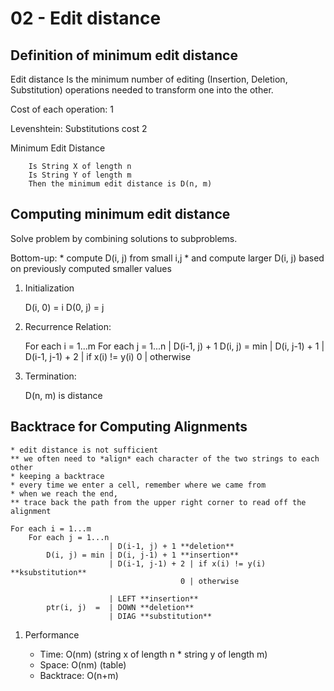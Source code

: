 # 02 - Edit distance

## Definition of minimum edit distance

Edit distance
        Is the minimum number of editing (Insertion, Deletion, Substitution) operations needed to transform one into the other.

Cost of each operation: 1

Levenshtein:
        Substitutions cost 2

Minimum Edit Distance

        Is String X of length n
        Is String Y of length m
        Then the minimum edit distance is D(n, m)

## Computing minimum edit distance

Solve problem by combining solutions to subproblems.

Bottom-up:
    * compute D(i, j) from small i,j
    * and compute larger D(i, j) based on previously computed smaller values

1. Initialization

    D(i, 0) = i
    D(0, j) = j
2. Recurrence Relation:

    For each i = 1...m
        For each j = 1...n
                          | D(i-1, j) + 1
            D(i, j) = min | D(i, j-1) + 1
                          | D(i-1, j-1) + 2 | if x(i) != y(i)
                                          0 | otherwise
3. Termination:

    D(n, m) is distance

## Backtrace for Computing Alignments

    * edit distance is not sufficient
    ** we often need to *align* each character of the two strings to each other
    * keeping a backtrace
    * every time we enter a cell, remember where we came from
    * when we reach the end,
    ** trace back the path from the upper right corner to read off the alignment

    For each i = 1...m
        For each j = 1...n
                          | D(i-1, j) + 1 **deletion**
            D(i, j) = min | D(i, j-1) + 1 **insertion**
                          | D(i-1, j-1) + 2 | if x(i) != y(i) **ksubstitution**
                                          0 | otherwise

                          | LEFT **insertion**
            ptr(i, j)  =  | DOWN **deletion**
                          | DIAG **substitution**

1. Performance

    * Time:      O(nm) (string x of length n * string y of length m)
    * Space:     O(nm) (table)
    * Backtrace: O(n+m)
